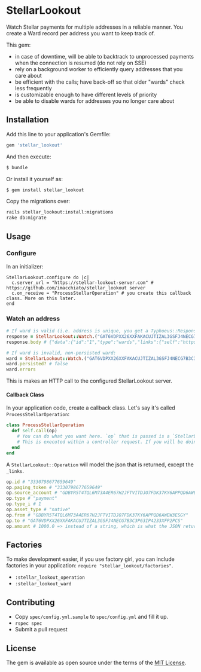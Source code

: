# StellarLookout

Watch Stellar payments for multiple addresses in a reliable manner. You create a Ward record per address you want to keep track of.

This gem:

- in case of downtime, will be able to backtrack to unprocessed payments when the connection is resumed (do not rely on SSE)
- rely on a background worker to efficiently query addresses that you care about
- be efficient with the calls; have back-off so that older "wards" check less frequently
- is customizable enough to have different levels of priority
- be able to disable wards for addresses you no longer care about

## Installation
Add this line to your application's Gemfile:

```ruby
gem 'stellar_lookout'
```

And then execute:
```bash
$ bundle
```

Or install it yourself as:
```bash
$ gem install stellar_lookout
```

Copy the migrations over:

```bash
rails stellar_lookout:install:migrations
rake db:migrate
```

## Usage
### Configure

In an initializer:

```
StellarLookout.configure do |c|
  c.server_url = "https://stellar-lookout-server.com" # https://github.com/imacchiato/stellar_lookout server
  c.on_receive = "ProcessStellarOperation" # you create this callback class. More on this later.
end
```

### Watch an address

```ruby
# If ward is valid (i.e. address is unique, you get a Typhoeus::Response back)
response = StellarLookout::Watch.("GAT6VDPXX26XXFAKACUJTIZAL3GSFJ4NECG7B3C3P63IP4233XFP2PCS")
response.body # {"data":{"id":"1","type":"wards","links":{"self":"https://stellar-lookout-server.com/api/v1/wards/1"},"attributes":{"address":"53a83253c5b3a5f61b296ed439adf40e","callback-url":"http://localhost:3000/stellar_lookout/api/v1/operations","secret":"dec24e94-1dd9-4326-b14d-25ad87e195d1"}}}
```

```ruby
# If ward is invalid, non-persisted ward:
ward = StellarLookout::Watch.("GAT6VDPXX26XXFAKACUJTIZAL3GSFJ4NECG7B3C3P63IP4233XFP2PCS")
ward.persisted? # false
ward.errors
```

This is makes an HTTP call to the configured StellarLookout server.

#### Callback Class

In your application code, create a callback class. Let's say it's called `ProcessStellarOperation`:

```ruby
class ProcessStellarOperation
  def self.call(op)
    # You can do what you want here. `op` that is passed is a `StellarLookout::Operation`.
    # This is executed within a controller request. If you will be doing anything heavy, enqueue it to a background worker.
  end
end
```

A `StellarLookout::Operation` will model the json that is returned, except the `_links`.

```ruby
op.id # "3330798677659649"
op.paging_token # "3330798677659649"
op.source_account # "GDBYR5T4TQL6M73A4ER67H2JFTVITDJO7FDK37KY6APPQD6AWEW3ESGY"
op.type # "payment"
op.type_i # 1
op.asset_type # "native"
op.from # "GDBYR5T4TQL6M73A4ER67H2JFTVITDJO7FDK37KY6APPQD6AWEW3ESGY"
op.to # "GAT6VDPXX26XXFAKACUJTIZAL3GSFJ4NECG7B3C3P63IP4233XFP2PCS"
op.amount # 1000.0 => instead of a string, which is what the JSON returns, `BigDecimal` is returned so you can easily apply math operations
```

## Factories

To make development easier, if you use factory girl, you can include factories in your application: `require "stellar_lookout/factories"`.

- `:stellar_lookout_operation`
- `:stellar_lookout_ward`

## Contributing

- Copy `spec/config.yml.sample` to `spec/config.yml` and fill it up.
- `rspec spec`
- Submit a pull request

## License
The gem is available as open source under the terms of the [MIT License](http://opensource.org/licenses/MIT).
